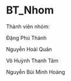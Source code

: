# BT_Nhom

Thành viên nhóm:

Đặng Phú Thành

Nguyễn Hoài Quân

Võ Huỳnh Thanh Tâm

Nguyễn Bùi Minh Hoàng
